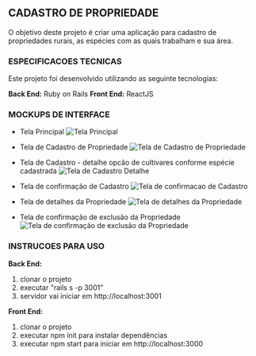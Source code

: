 
## CADASTRO DE PROPRIEDADE

O objetivo deste projeto é criar uma aplicação para cadastro de propriedades rurais, as espécies com as quais trabalham e sua área.

### ESPECIFICACOES TECNICAS

Este projeto foi desenvolvido utilizando as seguinte tecnologias:

**Back End:** Ruby on Rails
**Front End:**  ReactJS

### MOCKUPS DE INTERFACE

* Tela Principal
![Tela Principal](/mockups/mockup-principal.png)

* Tela de Cadastro de Propriedade
![Tela de Cadastro de Propriedade](/mockups/mockup-cadastro-propriedade.png)

* Tela de Cadastro - detalhe opcão de cultivares conforme espécie cadastrada
![Tela de Cadastro Detalhe](/mockups/mockup-cadastro-detalhe.png)

* Tela de confirmação de Cadastro
![Tela de confirmacao de Cadastro](/mockups/mockup-incluir-cadastro-sucesso.png)

* Tela de detalhes da Propriedade
![Tela de detalhes da Propriedade](/mockups/mockup-detalhe-propriedade.png)

* Tela de confirmação de exclusão da Propriedade
![Tela de confirmação de exclusão da Propriedade](/mockups/mockup-excluir-propriedade.png)

### INSTRUCOES PARA USO

**Back End:** 

1. clonar o projeto
2. executar "rails s -p 3001"
3. servidor vai iniciar em http://localhost:3001

**Front End:** 

1. clonar o projeto
2. executar npm init para instalar dependências
3. executar npm start para iniciar em http://localhost:3000


